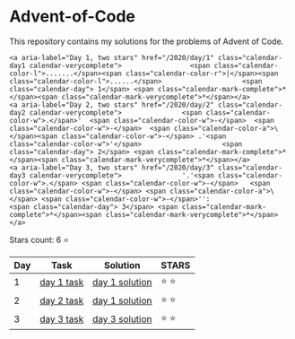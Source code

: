 # Advent-of-Code
This repository contains my solutions for the problems of Advent of Code.

	<a aria-label="Day 1, two stars" href="/2020/day/1" class="calendar-day1 calendar-verycomplete">                 <span class="calendar-color-l">.......</span><span class="calendar-color-r">|</span><span class="calendar-color-l">......</span>                    <span class="calendar-day"> 1</span> <span class="calendar-mark-complete">*</span><span class="calendar-mark-verycomplete">*</span></a>
	<a aria-label="Day 2, two stars" href="/2020/day/2" class="calendar-day2 calendar-verycomplete">               <span class="calendar-color-w">.</span>'  <span class="calendar-color-w">-</span>  <span class="calendar-color-w">-</span>  <span class="calendar-color-a">\</span><span class="calendar-color-w">-</span> .'<span class="calendar-color-w">'</span>                    <span class="calendar-day"> 2</span> <span class="calendar-mark-complete">*</span><span class="calendar-mark-verycomplete">*</span></a>
	<a aria-label="Day 3, two stars" href="/2020/day/3" class="calendar-day3 calendar-verycomplete">               '.'<span class="calendar-color-w">.</span> <span class="calendar-color-w">-</span>   <span class="calendar-color-w">-</span> <span class="calendar-color-a">\</span> <span class="calendar-color-w">-</span>'':                   <span class="calendar-day"> 3</span> <span class="calendar-mark-complete">*</span><span class="calendar-mark-verycomplete">*</span></a>


Stars count: 6 :star:

Day | Task | Solution | STARS |
------------ | ------------ | ------------- | ------------- |
1 |[day 1 task](https://github.com/DjolenceTipic/Advent-of-Code/blob/main/Advent-of-Code-2020/day-1) |[day 1 solution](https://github.com/DjolenceTipic/Advent-of-Code/blob/main/Advent-of-Code-2020/day-1/Program.cs) | :star: :star: |
2 |[day 2 task](https://github.com/DjolenceTipic/Advent-of-Code/blob/main/Advent-of-Code-2020/day-2) |[day 1 solution](https://github.com/DjolenceTipic/Advent-of-Code/blob/main/Advent-of-Code-2020/day-2/Program.cs) | :star: :star: |
3 |[day 3 task](https://github.com/DjolenceTipic/Advent-of-Code/blob/main/Advent-of-Code-2020/day-3) |[day 3 solution](https://github.com/DjolenceTipic/Advent-of-Code/blob/main/Advent-of-Code-2020/day-3/Program.cs) | :star: :star: |
